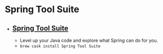 # Spring Tool Suite
- [Spring Tool Suite](https://spring.io/tools)
  - 
  - Level up your Java code and explore what Spring can do for you.
  - `brew cask install Spring Tool Suite`

